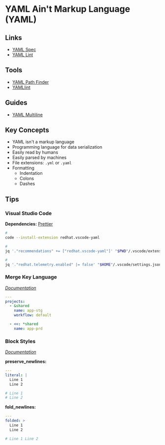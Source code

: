 # YAML Ain't Markup Language (YAML)

<!--
service-schema.json
-->

## Links

- [YAML Spec](https://yaml.org/spec/1.2/spec.html#id2795688)
- [YAML Lint](http://yamllint.com)

## Tools

- [YAML Path Finder](https://yaml.vercel.app)
- [YAMLlint](/yamllint.md)

## Guides

- [YAML Multiline](https://yaml-multiline.info/)

## Key Concepts

- YAML isn't a markup language
- Programming language for data serialization
- Easily read by humans
- Easily parsed by machines
- File extensions: `.yml` or `.yaml`
- Formatting
  - Indentation
  - Colons
  - Dashes

## Tips

### Visual Studio Code

**Dependencies:** [Prettier](/prettier.md#visual-studio-code)

```sh
#
code --install-extension redhat.vscode-yaml

#
jq '."recommendations" += ["redhat.vscode-yaml"]' "$PWD"/.vscode/extensions.json | sponge "$PWD"/.vscode/extensions.json

#
jq '."redhat.telemetry.enabled" |= false' "$HOME"/.vscode/settings.json | sponge "$HOME"/.vscode/settings.json
```

### Merge Key Language

[_Documentation_](http://yaml.org/type/merge.html)

```yml
---
projects:
  - &shared
    name: app-stg
    workflow: default

  - <<: *shared
    name: app-prd
```

### Block Styles

[_Documentation_](https://yaml.org/spec/1.2/spec.html#Block)

**preserve_newlines:**

```yml
---
literal: |
  Line 1
  Line 2

# Line 1
# Line 2
```

**fold_newlines:**

```yaml
---
folded: >
  Line 1
  Line 2

# Line 1 Line 2
```
